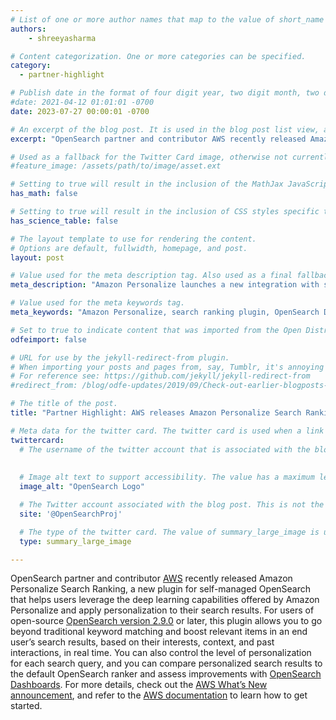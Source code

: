 ```yaml
---
# List of one or more author names that map to the value of short_name in site.authors. See the content in the _authors collection for reference.
authors: 
    - shreeyasharma

# Content categorization. One or more categories can be specified. 
category:
  - partner-highlight

# Publish date in the format of four digit year, two digit month, two digit day, hour, minute, second, and timezone offset; e.g., 2021-04-12 01:01:01 -0700
#date: 2021-04-12 01:01:01 -0700
date: 2023-07-27 00:00:01 -0700

# An excerpt of the blog post. It is used in the blog post list view, and in the home page what's new list of N most recent blog posts. It is also used as a fallback value for the twittercard:description field if not explictly defined in the front matter.
excerpt: "OpenSearch partner and contributor AWS recently released Amazon Personalize Search Ranking, a new plugin for self-managed OpenSearch that helps users leverage the deep learning capabilities offered by Amazon Personalize and apply personalization to their search results."

# Used as a fallback for the Twitter Card image, otherwise not currently used. Is only present in content up to June 3, 2021.
#feature_image: /assets/path/to/image/asset.ext

# Setting to true will result in the inclusion of the MathJax JavaScript library for rendering math equations. For reference see: _includes/include-mathjax.html.
has_math: false

# Setting to true will result in the inclusion of CSS styles specific to using borders for the table, for table header cells, and table data cells. scientific data tables. For reference see: _includes/science-table-styles.html.
has_science_table: false

# The layout template to use for rendering the content.
# Options are default, fullwidth, homepage, and post.
layout: post

# Value used for the meta description tag. Also used as a final fallback value for the Twitter Card description field after the excerpt property.
meta_description: "Amazon Personalize launches a new integration with self-managed OpenSearch that enables customers to personalize search results for each user and predict their needs." 

# Value used for the meta keywords tag.
meta_keywords: "Amazon Personalize, search ranking plugin, OpenSearch Dashboards, OpenSearch 2.9.0, personalized search"

# Set to true to indicate content that was imported from the Open Distro For Elasticsearch blog.
odfeimport: false

# URL for use by the jekyll-redirect-from plugin.
# When importing your posts and pages from, say, Tumblr, it's annoying and impractical to create new pages in the proper subdirectories so they, e.g. /post/123456789/my-slug-that-is-often-incompl, redirect to the new post URL.
# For reference see: https://github.com/jekyll/jekyll-redirect-from
#redirect_from: /blog/odfe-updates/2019/09/Check-out-earlier-blogposts-on-Open-Distro-for-Elasticsearch/

# The title of the post.
title: "Partner Highlight: AWS releases Amazon Personalize Search Ranking for self-managed OpenSearch"

# Meta data for the twitter card. The twitter card is used when a link to the blog post is shared on twitter. The twitter card is also used by other social media sites when a link to the blog post is shared on those sites. The twitter card is also used by search engines when a link to the blog post is shared on those sites.
twittercard:
  # The username of the twitter account that is associated with the blog post.This affords the opportunity to not only follow the OpenSearch project, but also individual authors who create content for the OpenSearch blog.
  
  
  # Image alt text to support accessibility. The value has a maximum length of 420 characters and will be truncated by template logic in accordance with twitter's requirements.
  image_alt: "OpenSearch Logo"

  # The Twitter account associated with the blog post. This is not the same as the author, but rather the OpenSearch Project's twitter account. It defaults to @OpenSearchProj if not explicity defined.
  site: '@OpenSearchProj'

  # The type of the twitter card. The value of summary_large_image is used if there is an image defined in the front matter. Otherwise the value of summary is used. However, an explicit type can be defined here for example if a player type is needed for a video.
  type: summary_large_image

---
```


OpenSearch partner and contributor [AWS](https://docs.aws.amazon.com/opensearch-service/latest/developerguide/gsg.html) recently released Amazon Personalize Search Ranking, a new plugin for self-managed OpenSearch that helps users leverage the deep learning capabilities offered by Amazon Personalize and apply personalization to their search results. For users of open-source [OpenSearch version 2.9.0](https://opensearch.org/blog/introducing-opensearch-2.9.0/) or later, this plugin allows you to go beyond traditional keyword matching and boost relevant items in an end user’s search results, based on their interests, context, and past interactions, in real time. You can also control the level of personalization for each search query, and you can compare personalized search results to the default OpenSearch ranker and assess improvements with [OpenSearch Dashboards](https://opensearch.org/docs/latest/dashboards/index/). For more details, check out the [AWS What’s New announcement](https://aws.amazon.com/about-aws/whats-new/2023/07/personalize-search-results-amazon-personalize-opensearch-integration/), and refer to the [AWS documentation](https://docs.aws.amazon.com/personalize/latest/dg/personalize-opensearch.html) to learn how to get started.
